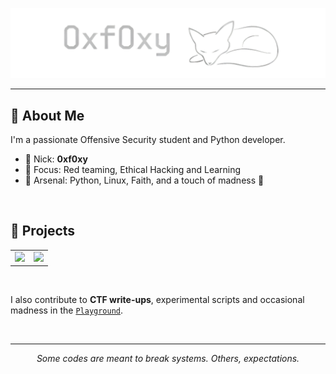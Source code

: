 ![0xf0xy](src/my_banner.png)  

---
## 🧠 About Me

I'm a passionate Offensive Security student and Python developer.

- 👻 Nick: **0xf0xy**
- 🔬 Focus: Red teaming, Ethical Hacking and Learning  
- 🎯 Arsenal: Python, Linux, Faith, and a touch of madness 🦊  
  
<br>

## 📁 Projects
<table>
  <tr>
    <td align="center">
      <a href="https://github.com/0xf0xy/Lynx">
        <img src="https://github-readme-stats.vercel.app/api/pin/?username=0xf0xy&repo=Lynx&theme=github_dark_dimmed" />
      </a>
    </td>
    <td align="center">
      <a href="https://github.com/0xf0xy/Wind">
        <img src="https://github-readme-stats.vercel.app/api/pin/?username=0xf0xy&repo=Wind&theme=github_dark_dimmed" />
      </a>
    </td>
  </tr>
</table>

<br>

I also contribute to **CTF write-ups**, experimental scripts and occasional madness in the [`Playground`](https://github.com/0xf0xy/Playground).

<br>

<!-- ## ☕ Support My Work

If you like my work or want to support future tool development, consider buying me a coffee:

[![Buy Me a Coffee](https://img.shields.io/badge/Buy%20Me%20a%20Coffee-FFDD00?style=for-the-badge&logo=buymeacoffee&logoColor=black)](https://buymeacoffee.com/yourusername)

<br> -->

---
<p align="center"><em>Some codes are meant to break systems. Others, expectations.</em></p> 
